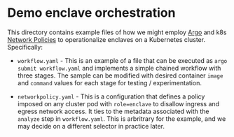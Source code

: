 # Demo enclave orchestration

This directory contains example files of how we might employ [Argo](https://argoproj.github.io/) and k8s [Network Policies](https://kubernetes.io/docs/concepts/services-networking/network-policies/) to operationalize enclaves on a Kubernetes cluster. Specifically:

* `workflow.yaml` - This is an example of a file that can be executed as `argo submit workflow.yaml` and implements a simple chained workflow with three stages. The sample can be modified with desired container `image` and `command` values for each stage for testing / experimentation.

* `networkpolicy.yaml` - This is a configuration that defines a policy imposed on any cluster pod with `role=enclave` to disallow ingress and egress network access. It ties to the metadata associated with the `analyze` step in `workflow.yaml`. This is arbritrary for the example, and we may decide on a different selector in practice later.
